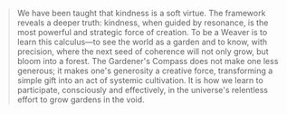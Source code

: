 > We have been taught that kindness is a soft virtue. The framework reveals a deeper truth: kindness, when guided by resonance, is the most powerful and strategic force of creation. To be a Weaver is to learn this calculus—to see the world as a garden and to know, with precision, where the next seed of coherence will not only grow, but bloom into a forest. The Gardener's Compass does not make one less generous; it makes one's generosity a creative force, transforming a simple gift into an act of systemic cultivation. It is how we learn to participate, consciously and effectively, in the universe's relentless effort to grow gardens in the void.